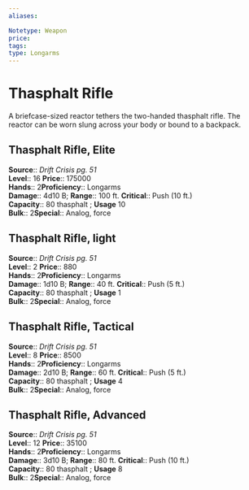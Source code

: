 ```yaml
---
aliases: 

Notetype: Weapon
price: 
tags: 
type: Longarms
---
```


# Thasphalt Rifle

A briefcase-sized reactor tethers the two-handed thasphalt rifle. The reactor can be worn slung across your body or bound to a backpack.  

## Thasphalt Rifle, Elite

**Source**:: _Drift Crisis pg. 51_  
**Level**:: 16
**Price**:: 175000  
**Hands**:: 2**Proficiency**:: Longarms  
**Damage**:: 4d10 B; 
**Range**:: 100 ft.
**Critical**:: Push (10 ft.)  
**Capacity**:: 80 thasphalt ; **Usage** 10  
**Bulk**:: 2**Special**:: Analog, force

## Thasphalt Rifle, light

**Source**:: _Drift Crisis pg. 51_  
**Level**:: 2
**Price**:: 880  
**Hands**:: 2**Proficiency**:: Longarms  
**Damage**:: 1d10 B; 
**Range**:: 40 ft.
**Critical**:: Push (5 ft.)  
**Capacity**:: 80 thasphalt ; **Usage** 1  
**Bulk**:: 2**Special**:: Analog, force

## Thasphalt Rifle, Tactical

**Source**:: _Drift Crisis pg. 51_  
**Level**:: 8
**Price**:: 8500  
**Hands**:: 2**Proficiency**:: Longarms  
**Damage**:: 2d10 B; 
**Range**:: 60 ft.
**Critical**:: Push (5 ft.)  
**Capacity**:: 80 thasphalt ; **Usage** 4  
**Bulk**:: 2**Special**:: Analog, force

## Thasphalt Rifle, Advanced

**Source**:: _Drift Crisis pg. 51_  
**Level**:: 12
**Price**:: 35100  
**Hands**:: 2**Proficiency**:: Longarms  
**Damage**:: 3d10 B; 
**Range**:: 80 ft.
**Critical**:: Push (10 ft.)  
**Capacity**:: 80 thasphalt ; **Usage** 8  
**Bulk**:: 2**Special**:: Analog, force
